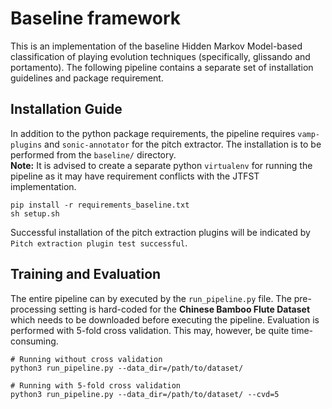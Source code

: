 # Baseline framework

This is an implementation of the baseline Hidden Markov Model-based classification of playing evolution techniques (specifically, glissando and portamento). The following pipeline contains a separate set of installation guidelines and package requirement.

## Installation Guide

In addition to the python package requirements, the pipeline requires `vamp-plugins` and `sonic-annotator` for the pitch extractor. The installation is to be performed from the `baseline/` directory.\
**Note:** It is advised to create a separate python `virtualenv` for running the pipeline as it may have requirement conflicts with the JTFST implementation.   
```
pip install -r requirements_baseline.txt
sh setup.sh
```
Successful installation of the pitch extraction plugins will be indicated by `Pitch extraction plugin test successful`. 

## Training and Evaluation

The entire pipeline can by executed by the `run_pipeline.py` file. The pre-processing setting is hard-coded for the **Chinese Bamboo Flute Dataset** which needs to be downloaded before executing the pipeline. Evaluation is performed with 5-fold cross validation. This may, however, be quite time-consuming.

```
# Running without cross validation
python3 run_pipeline.py --data_dir=/path/to/dataset/

# Running with 5-fold cross validation
python3 run_pipeline.py --data_dir=/path/to/dataset/ --cvd=5
```
